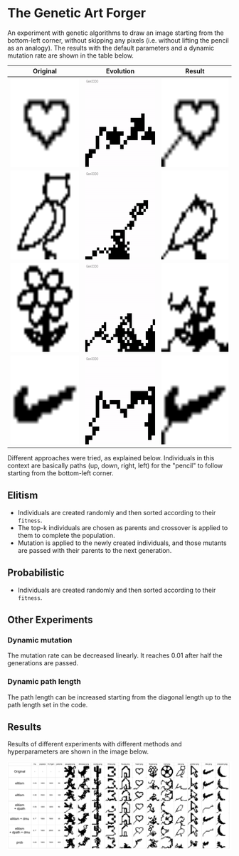 # The Genetic Art Forger

An experiment with genetic algorithms to draw an image starting from the bottom-left corner, without skipping any pixels (i.e. without lifting the pencil as an analogy). The results with the default parameters and a dynamic mutation rate are shown in the table below.

|                   Original                   |                  Evolution                   |                    Result                    |
| :------------------------------------------: | :------------------------------------------: | :------------------------------------------: |
| <img src="assets/heart.png" height="200" />  | <img src="output/heart.gif" height="200" />  | <img src="output/heart.png" height="200" />  |
|  <img src="assets/owl.png" height="200" />   |  <img src="output/owl.gif" height="200" />   |  <img src="output/owl.png" height="200" />   |
| <img src="assets/flower.png" height="200" /> | <img src="output/flower.gif" height="200" /> | <img src="output/flower.png" height="200" /> |
|  <img src="assets/nike.png" height="200" />  |  <img src="output/nike.gif" height="200" />  |  <img src="output/nike.png" height="200" />  |


Different approaches were tried, as explained below. Individuals in this context are basically paths (up, down, right, left) for the "pencil" to follow starting from the bottom-left corner.
## Elitism
- Individuals are created randomly and then sorted according to their `fitness`.
- The top-k individuals are chosen as parents and crossover is applied to them to complete the population.
- Mutation is applied to the newly created individuals, and those mutants are passed with their parents to the next generation.

## Probabilistic
- Individuals are created randomly and then sorted according to their `fitness`.

## Other Experiments  
### Dynamic mutation  
The mutation rate can be decreased linearly. It reaches 0.01 after half the generations are passed.  
### Dynamic path length  
The path length can be increased starting from the diagonal length up to the path length set in the code.


## Results
Results of different experiments with different methods and hyperparameters are shown in the image below.

![Results of different experiments](output/table.png)